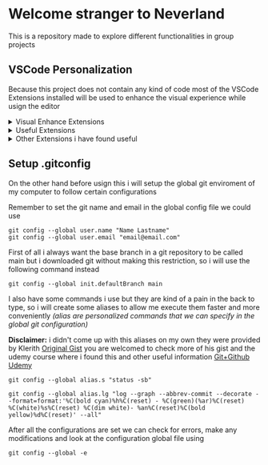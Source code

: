 # Welcome stranger to Neverland

This is a repository made to explore different functionalities in group projects

## VSCode Personalization

Because this project does not contain any kind of code most of the VSCode Extensions installed will be used to enhance the visual experience while usign the editor

<details>
  <summary> Visual Enhance Extensions </summary>

* [Indent Rainbow](https://marketplace.visualstudio.com/items?itemName=oderwat.indent-rainbow)
* [Rainbow brackets](https://marketplace.visualstudio.com/items?itemName=2gua.rainbow-brackets)
* [One Dark Pro](https://marketplace.visualstudio.com/items?itemName=zhuangtongfa.Material-theme)

</details>

<details>
  <summary> Useful Extensions </summary>

* [GitLens](https://marketplace.visualstudio.com/items?itemName=eamodio.gitlens)
* [Markdown Preview](https://marketplace.visualstudio.com/items?itemName=shd101wyy.markdown-preview-enhanced)

</details>

<details>
  <summary> Other Extensions i have found useful </summary>

* [Code Spell Checker](https://marketplace.visualstudio.com/items?itemName=streetsidesoftware.code-spell-checker)
* [Turbo Console Log](https://marketplace.visualstudio.com/items?itemName=ChakrounAnas.turbo-console-log)
* [Import Cost](https://marketplace.visualstudio.com/items?itemName=wix.vscode-import-cost)
* [Code time](https://marketplace.visualstudio.com/items?itemName=softwaredotcom.swdc-vscode)
* [Peacock](https://marketplace.visualstudio.com/items?itemName=johnpapa.vscode-peacock)
* [CodeSnap](https://marketplace.visualstudio.com/items?itemName=adpyke.codesnap)

</details>

## Setup .gitconfig

On the other hand before usign this i will setup the global git enviroment of my computer to follow certain configurations

Remember to set the git name and email in the global config file we could use 

```
git config --global user.name "Name Lastname"
git config --global user.email "email@email.com"
```


First of all i always want the base branch in a git repository to be called main but i downloaded git without making this restriction, so i will use the following command instead

```
git config --global init.defaultBranch main
```

I also have some commands i use but they are kind of a pain in the back to type, so i will create some aliases to allow me execute them faster and more conveniently *(alias are personalized commands that we can specify in the global git configuration)*

**Disclaimer:** i didn't come up with this aliases on my own they were provided by Klerith [Original Gist](https://gist.github.com/Klerith/0acf18bbece7923bcac55edb71b03c2b) you are welcomed to check more of his gist and the udemy course where i found this and other useful information [Git+Github Udemy](https://www.udemy.com/course/git-github/)

```
git config --global alias.s "status -sb"
```

```
git config --global alias.lg "log --graph --abbrev-commit --decorate --format=format:'%C(bold cyan)%h%C(reset) - %C(green)(%ar)%C(reset) %C(white)%s%C(reset) %C(dim white)- %an%C(reset)%C(bold yellow)%d%C(reset)' --all"
```

After all the configurations are set we can check for errors, make any modifications and look at the configuration global file using

```
git config --global -e
```



